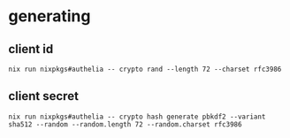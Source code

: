 # generating
## client id
```
nix run nixpkgs#authelia -- crypto rand --length 72 --charset rfc3986
```

## client secret
```
nix run nixpkgs#authelia -- crypto hash generate pbkdf2 --variant sha512 --random --random.length 72 --random.charset rfc3986
```
